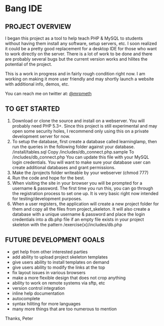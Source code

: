 Bang IDE
========

PROJECT OVERVIEW
----------------

I began this project as a tool to help teach PHP & MySQL to students without having them install any software, setup servers, etc.  I soon realized it could be a pretty good replacement for a desktop IDE for those who want to work directly on the server.  There is a lot of work to be done and there are probably several bugs but the current version works and hilites the potential of the project.

This is a work in progress and in fairly rough condition right now.  I am working on making it more user friendly and may shortly launch a website with additional info, demos, etc.

You can reach me on twitter at:
[@mrpmeth](https://twitter.com/mrpmeth)


TO GET STARTED
--------------

1. Download or clone the source and install on a webserver.  You will probably need PHP 5.3+.  Since this project is still experimental and may open some security holes, I recommend only using this on a private development server for now.
2. To setup the database, first create a database called learninglamp, then run the queries in the following folder against your database.
	/install/tables.sql
	Copy
   /includes/db_connect.php.sample
   To
   /includes/db_connect.php
   You can update this file with your MySQL login credentials.  You will want to make sure your database user can create additional databases and grant permissions.
3. Make the /projects folder writeable by your webserver (chmod 777)
4. Run the code and hope for the best.
5. When visiting the site in your browser you will be prompted for a username & password.  The first time you run this, you can go through the registration process to set one up.  It is very basic right now intended for testing/development purposes.
6. When a user registers, the application will create a new project folder for them and copy all the files from project_skeleton.  It will also create a database with a unique username & password and place the login credentials into a db.php file if an empty file exists in your project skeleton with the pattern /exercise{x}/includes/db.php

FUTURE DEVELOPMENT GOALS
------------------------

- get help from other interested parties
- add ability to upload project skeleton templates
- give users ability to install templates on demand
- give users ability to modify the links at the top
- fix layout issues in various browsers
- make a more flexible design that does not crop anything
- ability to work on remote systems via sftp, etc
- version control integration
- inline help documentation
- autocomplete
- syntax hiliting for more languages
- many more things that are too numerous to mention


Thanks,
Peter
